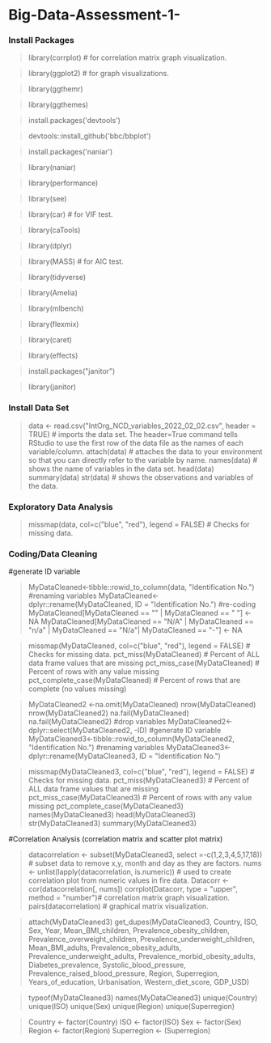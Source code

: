 # Big-Data-Assessment-1-

### Install Packages 
>library(corrplot) # for correlation matrix graph visualization.

>library(ggplot2) # for graph visualizations. 

>library(ggthemr)

>library(ggthemes)

>install.packages('devtools')

>devtools::install_github('bbc/bbplot')

>install.packages('naniar')

>library(naniar)

>library(performance)

>library(see)

>library(car) # for VIF test.

>library(caTools)

>library(dplyr)

>library(MASS) # for AIC test.

>library(tidyverse)

>library(Amelia)

>library(mlbench)

>library(flexmix)

>library(caret)

>library(effects)

>install.packages("janitor")

>library(janitor)


### Install Data Set 
>data <- read.csv("IntOrg_NCD_variables_2022_02_02.csv", header = TRUE) # imports the data set. The header=True command tells RStudio to use the first row of the data file as the names of each variable/column. 
>attach(data) # attaches the data to your environment so that you can directly refer to the variable by name.
>names(data) # shows the name of variables in the data set.
>head(data)
>summary(data)
>str(data) # shows the observations and variables of the data.

### Exploratory Data Analysis
>missmap(data, col=c("blue", "red"), legend = FALSE) # Checks for missing data. 

### Coding/Data Cleaning
#generate ID variable
>MyDataCleaned<-tibble::rowid_to_column(data, "Identification No.")
#renaming variables
>MyDataCleaned<-dplyr::rename(MyDataCleaned, ID = "Identification No.")
#re-coding
>MyDataCleaned[MyDataCleaned == "" | MyDataCleaned == " "] <- NA
>MyDataCleaned[MyDataCleaned == "N/A" | MyDataCleaned == "n/a" | MyDataCleaned == "N/a"| MyDataCleaned == "-"] <- NA

>missmap(MyDataCleaned, col=c("blue", "red"), legend = FALSE) # Checks for missing data. 
>pct_miss(MyDataCleaned) # Percent of ALL data frame values that are missing
>pct_miss_case(MyDataCleaned) # Percent of rows with any value missing
>pct_complete_case(MyDataCleaned) # Percent of rows that are complete (no values missing) 

>MyDataCleaned2 <-na.omit(MyDataCleaned)
>nrow(MyDataCleaned)
>nrow(MyDataCleaned2)
>na.fail(MyDataCleaned)
>na.fail(MyDataCleaned2)
#drop variables
>MyDataCleaned2<-dplyr::select(MyDataCleaned2, -ID)
#generate ID variable
>MyDataCleaned3<-tibble::rowid_to_column(MyDataCleaned2, "Identification No.")
#renaming variables
>MyDataCleaned3<-dplyr::rename(MyDataCleaned3, ID = "Identification No.")

>missmap(MyDataCleaned3, col=c("blue", "red"), legend = FALSE) # Checks for missing data.
>pct_miss(MyDataCleaned3) # Percent of ALL data frame values that are missing
>pct_miss_case(MyDataCleaned3) # Percent of rows with any value missing
>pct_complete_case(MyDataCleaned3)
>names(MyDataCleaned3) 
>head(MyDataCleaned3)
>str(MyDataCleaned3)
>summary(MyDataCleaned3)

#Correlation Analysis (correlation matrix and scatter plot matrix)
>datacorrelation <- subset(MyDataCleaned3, select =-c(1,2,3,4,5,17,18)) # subset data to remove x,y, month and day as they are factors. 
>nums <- unlist(lapply(datacorrelation, is.numeric)) # used to create correlation plot from numeric values in fire data.
>Datacorr <- cor(datacorrelation[, nums])
>corrplot(Datacorr, type = "upper", method = "number")# correlation matrix graph visualization. 
>pairs(datacorrelation) # graphical matrix visualization. 

>attach(MyDataCleaned3)
>get_dupes(MyDataCleaned3, Country, ISO, Sex, Year, Mean_BMI_children, Prevalence_obesity_children, Prevalence_overweight_children, Prevalence_underweight_children, Mean_BMI_adults, Prevalence_obesity_adults, Prevalence_underweight_adults, Prevalence_morbid_obesity_adults, Diabetes_prevalence, Systolic_blood_pressure, Prevalence_raised_blood_pressure, Region, Superregion, Years_of_education, Urbanisation, Western_diet_score, GDP_USD)

>typeof(MyDataCleaned3)
>names(MyDataCleaned3)
>unique(Country)
>unique(ISO)
>unique(Sex)
>unique(Region)
>unique(Superregion)

>Country <- factor(Country)
>ISO <- factor(ISO)
>Sex <- factor(Sex)
>Region <- factor(Region)
>Superregion <- (Superregion)

